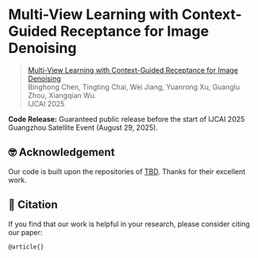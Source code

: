 # Multi-View Learning with Context-Guided Receptance for Image Denoising

> [Multi-View Learning with Context-Guided Receptance for Image Denoising](https://arxiv.org/abs/2505.02705)  
> Binghong Chen, Tingting Chai, Wei Jiang, Yuanrong Xu, Guanglu Zhou, Xiangqian Wu.  
> IJCAI 2025

**Code Release:** Guaranteed public release before the start of IJCAI 2025 Guangzhou Satellite Event (August 29, 2025).

## 🤓 Acknowledgement
Our code is built upon the repositories of [TBD](). Thanks for their excellent work.

## 📑 Citation
If you find that our work is helpful in your research, please consider citing our paper:
```
@article{}
```
